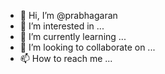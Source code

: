 - 👋 Hi, I’m @prabhagaran
- 👀 I’m interested in ...
- 🌱 I’m currently learning ...
- 💞️ I’m looking to collaborate on ...
- 📫 How to reach me ...

<!---
prabhagaran/prabhagaran is a ✨ special ✨ repository because its `README.md` (this file) appears on your GitHub profile.
You can click the Preview link to take a look at your changes.
--->
